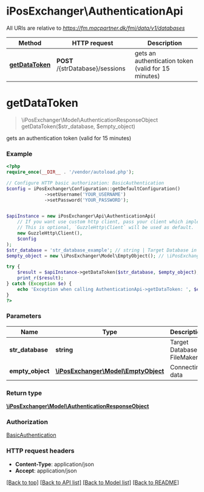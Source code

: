 # iPosExchanger\AuthenticationApi

All URIs are relative to *https://fm.macpartner.dk/fmi/data/v1/databases*

Method | HTTP request | Description
------------- | ------------- | -------------
[**getDataToken**](AuthenticationApi.md#getDataToken) | **POST** /{strDatabase}/sessions | gets an authentication token (valid for 15 minutes)


# **getDataToken**
> \iPosExchanger\Model\AuthenticationResponseObject getDataToken($str_database, $empty_object)

gets an authentication token (valid for 15 minutes)

### Example
```php
<?php
require_once(__DIR__ . '/vendor/autoload.php');

// Configure HTTP basic authorization: BasicAuthentication
$config = iPosExchanger\Configuration::getDefaultConfiguration()
              ->setUsername('YOUR_USERNAME')
              ->setPassword('YOUR_PASSWORD');


$apiInstance = new iPosExchanger\Api\AuthenticationApi(
    // If you want use custom http client, pass your client which implements `GuzzleHttp\ClientInterface`.
    // This is optional, `GuzzleHttp\Client` will be used as default.
    new GuzzleHttp\Client(),
    $config
);
$str_database = 'str_database_example'; // string | Target Database in FileMaker
$empty_object = new \iPosExchanger\Model\EmptyObject(); // \iPosExchanger\Model\EmptyObject | Connecting data

try {
    $result = $apiInstance->getDataToken($str_database, $empty_object);
    print_r($result);
} catch (Exception $e) {
    echo 'Exception when calling AuthenticationApi->getDataToken: ', $e->getMessage(), PHP_EOL;
}
?>
```

### Parameters

Name | Type | Description  | Notes
------------- | ------------- | ------------- | -------------
 **str_database** | **string**| Target Database in FileMaker |
 **empty_object** | [**\iPosExchanger\Model\EmptyObject**](../Model/EmptyObject.md)| Connecting data | [optional]

### Return type

[**\iPosExchanger\Model\AuthenticationResponseObject**](../Model/AuthenticationResponseObject.md)

### Authorization

[BasicAuthentication](../../README.md#BasicAuthentication)

### HTTP request headers

 - **Content-Type**: application/json
 - **Accept**: application/json

[[Back to top]](#) [[Back to API list]](../../README.md#documentation-for-api-endpoints) [[Back to Model list]](../../README.md#documentation-for-models) [[Back to README]](../../README.md)

